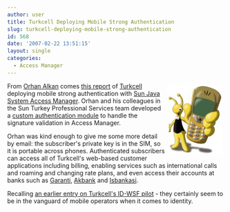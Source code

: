 ```yaml
---
author: user
title: Turkcell Deploying Mobile Strong Authentication
slug: turkcell-deploying-mobile-strong-authentication
id: 568
date: '2007-02-22 13:51:15'
layout: single
categories:
  - Access Manager
---
```


[<span style="margin: 5px; float: right;">![](images/2005_06_29_20-34-10-948_n2.jpg)</span>](http://www.turkcell.com.tr/)

From [Orhan Alkan](http://blogs.sun.com/aorhan/) comes [this report](http://blogs.sun.com/aorhan/entry/using_digital_signature_as_strong) of [Turkcell](http://www.turkcell.com.tr/) deploying mobile strong authentication with [Sun Java System Access Manager](http://www.sun.com/software/products/access_mgr/). Orhan and his colleagues in the Sun Turkey Professional Services team developed a [custom authentication module](http://docs.sun.com/app/docs/doc/819-2139/6n4et3e88?a=view#adugq) to handle the signature validation in Access Manager.

Orhan was kind enough to give me some more detail by email: the subscriber's private key is in the SIM, so it is portable across phones. Authenticated subscribers can access all of Turkcell's web-based customer applications including billing, enabling services such as international calls and roaming and changing rate plans, and even access their accounts at banks such as [Garanti](http://www.garanti.com.tr/), [Akbank](http://www.akbank.com.tr/) and [Isbankasi](http://www.isbank.com.tr/).

Recalling [an earlier entry on Turkcell's ID-WSF pilot](http://blogs.sun.com/superpat/entry/sun_turkcell_liberty_id_wsf) - they certainly seem to be in the vanguard of mobile operators when it comes to identity.